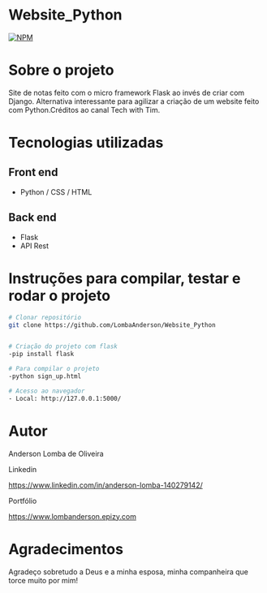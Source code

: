 # Website_Python
[![NPM](https://img.shields.io/npm/l/react)](https://github.com/LombaAnderson/Website_Python/blob/main/LICENSE)


# Sobre o projeto
Site de notas feito com o micro framework Flask ao invés de criar com Django. Alternativa interessante para agilizar a criação de um website feito com Python.Créditos ao canal Tech with Tim. 

# Tecnologias utilizadas
## Front end
- Python / CSS / HTML

## Back end
- Flask
- API Rest

# Instruções para compilar, testar e rodar o projeto

```bash
# Clonar repositório
git clone https://github.com/LombaAnderson/Website_Python


# Criação do projeto com flask
-pip install flask

# Para compilar o projeto
-python sign_up.html 

# Acesso ao navegador
- Local: http://127.0.0.1:5000/

```

# Autor

Anderson Lomba de Oliveira

Linkedin

https://www.linkedin.com/in/anderson-lomba-140279142/

Portfólio

https://www.lombanderson.epizy.com

# Agradecimentos

Agradeço sobretudo a Deus e a minha esposa, minha companheira que torce muito por mim!

